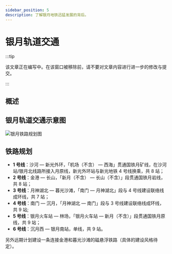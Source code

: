 ```yaml
---
sidebar_position: 5
description: 了解银月地铁迅猛发展的背后。
---
```


# 银月轨道交通

:::tip

该文章正在编写中。在该窗口被移除前，请不要对文章内容进行进一步的修改与提交。

:::

## 概述

## 银月轨道交通示意图

![银月铁路规划图](/servers/SurvivalIII/railway_transit/silvermoon_railmap.png)

## 铁路规划

- **1 号线**：沙河 — 新光外环，「机场（不含） — 西海」贯通国铁月矿线，在沙河站/银月北线路所接入月原线，新光外环站与新光地铁 4 号线换乘，共 8 站；
- **2 号线**：金港 — 长山，「新月（不含） — 长山（不含）」段贯通国铁月岩线，共 8 站；
- **3 号线**：月神湖北 — 暮光沙滩，「南门 — 月神湖北」段与 4 号线建设联络线成环线，共 7 站；
- **4 号线**：南门 — 沉月，「月神湖北 — 南门」段与 3 号线建设联络线成环线，共 9 站;
- **5 号线**：银月火车站 — 林场，「银月火车站 — 新月（不含）」段贯通国铁月原线，共 9 站；
- **6 号线**：沉月西 — 银月南站，单线，共 9 站。

另外远期计划建设一条连接金港和暮光沙滩的磁悬浮铁路（具体的建设风格待定）。
